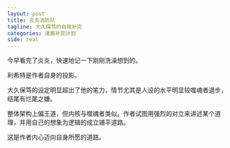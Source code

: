 ```yaml
---
layout: post
title: 炎炎消防队
tagline: 大久保笃的自我补完
categories: 漫画补完计划
side: real
---
```


今早看完了炎炎，快速地记一下刚刚洗澡想到的。

利希特是作者自身的投影。

大久保笃的设定明显超出了他的笔力，情节尤其是人设的水平明显较噬魂者退步，结尾有烂尾之嫌。

整体架构上偏王道，但内核与噬魂者类似。作者试图用强烈的对立来讲述某个道理，并用自己的想象为逻辑的成立铺平道路。

这是作者内心迈向自身所愿的道路。